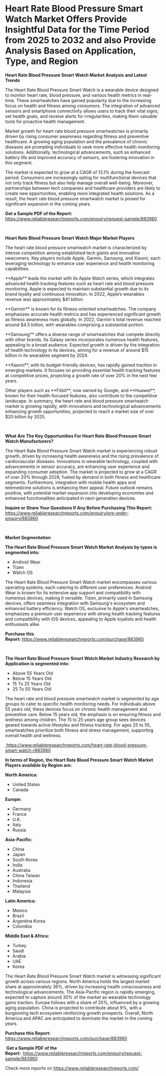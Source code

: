 <p><h1>Heart Rate Blood Pressure Smart Watch Market Offers Provide Insightful Data for the Time Period from 2025 to 2032 and also Provide Analysis Based on Application, Type, and Region</h1></p><p><strong>Heart Rate Blood Pressure Smart Watch Market Analysis and Latest Trends</strong></p>
<p><p>The Heart Rate Blood Pressure Smart Watch is a wearable device designed to monitor heart rate, blood pressure, and various health metrics in real-time. These smartwatches have gained popularity due to the increasing focus on health and fitness among consumers. The integration of advanced sensors and smartphone connectivity allows users to track their vital signs, set health goals, and receive alerts for irregularities, making them valuable tools for proactive health management.</p><p>Market growth for heart rate blood pressure smartwatches is primarily driven by rising consumer awareness regarding fitness and preventive healthcare. A growing aging population and the prevalence of chronic diseases are prompting individuals to seek more effective health monitoring solutions. Additionally, technological advancements, such as enhanced battery life and improved accuracy of sensors, are fostering innovation in this segment.</p><p>The market is expected to grow at a CAGR of 13.1% during the forecast period. Consumers are increasingly opting for multifunctional devices that not only track fitness but also help manage overall well-being. Moreover, partnerships between tech companies and healthcare providers are likely to create new opportunities, enabling more integrated health solutions. As a result, the heart rate blood pressure smartwatch market is poised for significant expansion in the coming years.</p></p>
<p><strong>Get a Sample PDF of the Report:&nbsp;</strong> <a href="https://www.reliableresearchreports.com/enquiry/request-sample/883960?utm_campaign=2395&utm_medium=2&utm_source=Github&utm_content=ia&utm_term=04042025&utm_id=heart-rate-blood-pressure-smart-watch">https://www.reliableresearchreports.com/enquiry/request-sample/883960</a></p>
<p>&nbsp;</p>
<p><strong>Heart Rate Blood Pressure Smart Watch Major Market Players</strong></p>
<p><p>The heart rate blood pressure smartwatch market is characterized by intense competition among established tech giants and innovative newcomers. Key players include Apple, Garmin, Samsung, and Xiaomi, each leveraging technology to enhance user experience and health monitoring capabilities.</p><p>**Apple** leads the market with its Apple Watch series, which integrates advanced health tracking features such as heart rate and blood pressure monitoring. Apple is expected to maintain substantial growth due to its brand loyalty and continuous innovation. In 2022, Apple’s wearables revenue was approximately $41 billion.</p><p>**Garmin** is known for its fitness-oriented smartwatches. The company emphasizes accurate health metrics and has experienced significant growth as fitness awareness rises globally. In 2022, Garmin's total revenue reached around $4.5 billion, with wearables comprising a substantial portion.</p><p>**Samsung** offers a diverse range of smartwatches that compete directly with other brands. Its Galaxy series incorporates numerous health features, appealing to a broad audience. Expected growth is driven by the integration of health technology in its devices, aiming for a revenue of around $15 billion in its wearables segment by 2024.</p><p>**Xiaomi**, with its budget-friendly devices, has rapidly gained traction in emerging markets. It focuses on providing essential health tracking features at competitive prices, projecting a growth rate of over 20% in the next few years.</p><p>Other players such as **Fitbit**, now owned by Google, and **Huawei**, known for their health-focused features, also contribute to the competitive landscape. In summary, the heart rate and blood pressure smartwatch market is growing rapidly, with innovations and technological advancements enhancing growth opportunities, projected to reach a market size of over $20 billion by 2025.</p></p>
<p>&nbsp;</p>
<p><strong>What Are The Key Opportunities For Heart Rate Blood Pressure Smart Watch Manufacturers?</strong></p>
<p><p>The Heart Rate Blood Pressure Smart Watch market is experiencing robust growth, driven by increasing health awareness and the rising prevalence of cardiovascular diseases. Innovations in wearable technology, coupled with advancements in sensor accuracy, are enhancing user experience and expanding consumer adoption. The market is projected to grow at a CAGR of over 20% through 2028, fueled by demand in both fitness and healthcare segments. Furthermore, integration with mobile health apps and telemedicine solutions is enhancing their appeal. Future outlook remains positive, with potential market expansion into developing economies and enhanced functionalities anticipated in next-generation devices.</p></p>
<p><strong>Inquire or Share Your Questions If Any Before Purchasing This Report:</strong> <a href="https://www.reliableresearchreports.com/enquiry/pre-order-enquiry/883960?utm_campaign=2395&utm_medium=2&utm_source=Github&utm_content=ia&utm_term=04042025&utm_id=heart-rate-blood-pressure-smart-watch">https://www.reliableresearchreports.com/enquiry/pre-order-enquiry/883960</a></p>
<p>&nbsp;</p>
<p><strong>Market Segmentation</strong></p>
<p><strong>The Heart Rate Blood Pressure Smart Watch Market Analysis by types is segmented into:</strong></p>
<p><ul><li>Android Wear</li><li>Tizen</li><li>Watch OS</li></ul></p>
<p><p>The Heart Rate Blood Pressure Smart Watch market encompasses various operating systems, each catering to different user preferences. Android Wear is known for its extensive app support and compatibility with numerous devices, making it versatile. Tizen, primarily used in Samsung devices, offers seamless integration with Samsung's ecosystem and enhanced battery efficiency. Watch OS, exclusive to Apple's smartwatches, emphasizes a premium user experience with strong health tracking features and compatibility with iOS devices, appealing to Apple loyalists and health enthusiasts alike.</p></p>
<p><strong>Purchase this Report:&nbsp;</strong><a href="https://www.reliableresearchreports.com/purchase/883960?utm_campaign=2395&utm_medium=2&utm_source=Github&utm_content=ia&utm_term=04042025&utm_id=heart-rate-blood-pressure-smart-watch">https://www.reliableresearchreports.com/purchase/883960</a></p>
<p>&nbsp;</p>
<p><strong>The Heart Rate Blood Pressure Smart Watch Market Industry Research by Application is segmented into:</strong></p>
<p><ul><li>Above 55 Years Old</li><li>Below 15 Years Old</li><li>15 To 25 Years Old</li><li>25 To 55 Years Old</li></ul></p>
<p><p>The heart rate and blood pressure smartwatch market is segmented by age groups to cater to specific health monitoring needs. For individuals above 55 years old, these devices focus on chronic health management and preventive care. Below 15 years old, the emphasis is on ensuring fitness and wellness among children. The 15 to 25 years age group sees devices geared towards active lifestyles and fitness tracking. For ages 25 to 55, smartwatches prioritize both fitness and stress management, supporting overall health and wellness.</p></p>
<p><a href="https://www.reliableresearchreports.com/heart-rate-blood-pressure-smart-watch-r883960?utm_campaign=2395&utm_medium=2&utm_source=Github&utm_content=ia&utm_term=04042025&utm_id=heart-rate-blood-pressure-smart-watch">&nbsp;https://www.reliableresearchreports.com/heart-rate-blood-pressure-smart-watch-r883960</a></p>
<p><strong>In terms of Region, the Heart Rate Blood Pressure Smart Watch Market Players available by Region are:</strong></p>
<p>
    <p> <strong> North America: </strong>
        <ul>
            <li>United States</li>
            <li>Canada</li>
        </ul>
        </p> 
    <p> <strong> Europe: </strong>
        <ul>
            <li>Germany</li>
            <li>France</li>
            <li>U.K.</li>
            <li>Italy</li>
            <li>Russia</li>
        </ul>
        </p> 
    <p> <strong> Asia-Pacific: </strong>
        <ul>
            <li>China</li>
            <li>Japan</li>
            <li>South Korea</li>
            <li>India</li>
            <li>Australia</li>
            <li>China Taiwan</li>
            <li>Indonesia</li>
            <li>Thailand</li>
            <li>Malaysia</li>
        </ul>
        </p> 
    <p> <strong> Latin America: </strong>
        <ul>
            <li>Mexico</li>
            <li>Brazil</li>
            <li>Argentina Korea</li>
            <li>Colombia</li>
        </ul>
        </p> 
    <p> <strong> Middle East & Africa: </strong>
        <ul>
            <li>Turkey</li>
            <li>Saudi</li>
            <li>Arabia</li>
            <li>UAE</li>
            <li>Korea</li>
        </ul>
    </p>
    </p>
<p><p>The Heart Rate Blood Pressure Smart Watch market is witnessing significant growth across various regions. North America holds the largest market share at approximately 36%, driven by increasing health consciousness and technological advancements. The Asia-Pacific region is rapidly emerging, expected to capture around 30% of the market as wearable technology gains traction. Europe follows with a share of 25%, influenced by a growing aging population. China is projected to contribute about 9%, with a burgeoning tech ecosystem reinforcing growth prospects. Overall, North America and APAC are anticipated to dominate the market in the coming years.</p></p>
<p><strong>Purchase this Report: </strong><a href="https://www.reliableresearchreports.com/purchase/883960?utm_campaign=2395&utm_medium=2&utm_source=Github&utm_content=ia&utm_term=04042025&utm_id=heart-rate-blood-pressure-smart-watch">https://www.reliableresearchreports.com/purchase/883960</a></p>
<p>&nbsp;<strong>Get a Sample PDF of the Report:&nbsp;&nbsp;</strong><a href="https://www.reliableresearchreports.com/enquiry/request-sample/883960?utm_campaign=2395&utm_medium=2&utm_source=Github&utm_content=ia&utm_term=04042025&utm_id=heart-rate-blood-pressure-smart-watch">https://www.reliableresearchreports.com/enquiry/request-sample/883960</a></p>
<p><strong></strong></p>
<p>Check more reports on <a href="https://www.reliableresearchreports.com/?utm_campaign=2395&utm_medium=2&utm_source=Github&utm_content=ia&utm_term=04042025&utm_id=heart-rate-blood-pressure-smart-watch">https://www.reliableresearchreports.com/</a></p>